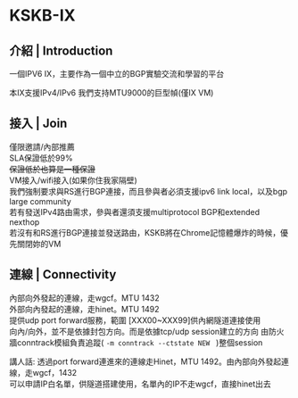 # KSKB-IX

## 介紹 | Introduction
一個IPV6 IX，主要作為一個中立的BGP實驗交流和學習的平台

本IX支援IPv4/IPv6
我們支持MTU9000的巨型幀(僅IX VM)

## 接入 | Join
僅限邀請/內部推薦  
SLA保證低於99%  
~~保證低於也算是一種保證~~  
VM接入/wifi接入(如果你住我家隔壁)  
我們強制要求與RS進行BGP連接，而且參與者必須支援ipv6 link local，以及bgp large community  
若有發送IPv4路由需求，參與者還須支援multiprotocol BGP和extended nexthop  
若沒有和RS進行BGP連接並發送路由，KSKB將在Chrome記憶體爆炸的時候，優先關閉妳的VM  

## 連線 | Connectivity
內部向外發起的連線，走wgcf。MTU 1432  
外部向內發起的連線，走hinet。MTU 1492  
提供udp port forward服務，範圍 [XXX00~XXX99]供內網隧道連接使用  
向內/向外，並不是依據封包方向。而是依據tcp/udp session建立的方向
由防火牆conntrack模組負責追蹤( `-m conntrack --ctstate NEW ` )整個session

講人話: 透過port forward連進來的連線走Hinet，MTU 1492。由內部向外發起連線，走wgcf，1432  
可以申請IP白名單，供隧道搭建使用，名單內的IP不走wgcf，直接hinet出去  
